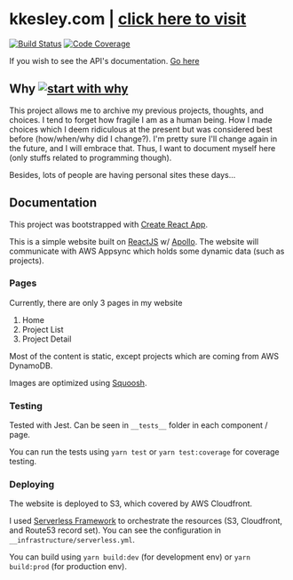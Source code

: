 # kkesley.com | [click here to visit](https://kkesley.com)

[![Build Status](https://api.travis-ci.com/kkesley/kkesley.png?branch=master)](https://travis-ci.org/kkesley/kkesley)
[![Code Coverage](https://img.shields.io/codecov/c/github/kkesley/kkesley.svg?maxAge=2592000)](https://codecov.io/github/kkesley/kkesley?branch=master)

If you wish to see the API's documentation. [Go here](https://github.com/kkesley/kkesley-api)

## Why [![start with why](https://img.shields.io/badge/start%20with-why%3F-brightgreen.svg?style=flat)](http://www.ted.com/talks/simon_sinek_how_great_leaders_inspire_action)

This project allows me to archive my previous projects, thoughts, and choices. I tend to forget how fragile I am as a human being. How I made choices which I deem ridiculous at the present but was considered best before (how/when/why did I change?). I'm pretty sure I'll change again in the future, and I will embrace that. Thus, I want to document myself here (only stuffs related to programming though).

Besides, lots of people are having personal sites these days...

## Documentation

This project was bootstrapped with [Create React App](https://github.com/facebook/create-react-app).

This is a simple website built on [ReactJS](https://reactjs.org/) w/ [Apollo](https://github.com/apollographql/react-apollo). The website will communicate with AWS Appsync which holds some dynamic data (such as projects).

### Pages

Currently, there are only 3 pages in my website

1. Home
2. Project List
3. Project Detail

Most of the content is static, except projects which are coming from AWS DynamoDB.

Images are optimized using [Squoosh](https://squoosh.app/).

### Testing

Tested with Jest. Can be seen in `__tests__` folder in each component / page.

You can run the tests using `yarn test` or `yarn test:coverage` for coverage testing.

### Deploying

The website is deployed to S3, which covered by AWS Cloudfront.

I used [Serverless Framework](https://serverless.com/) to orchestrate the resources (S3, Cloudfront, and Route53 record set). You can see the configuration in `__infrastructure/serverless.yml`.

You can build using `yarn build:dev` (for development env) or `yarn build:prod` (for production env).